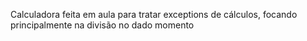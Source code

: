 Calculadora feita em aula para tratar exceptions de cálculos, focando principalmente na divisão no dado momento